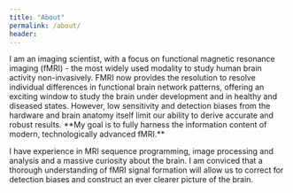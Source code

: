 ```yaml
---
title: "About"
permalink: /about/
header:
---	
```

<p>I am an imaging scientist, with a focus on functional magnetic resonance imaging (fMRI) - the most widely used modality to study human brain activity non-invasively. FMRI now provides the resolution to resolve individual differences in functional brain network patterns, offering an exciting window to study the brain under development and in healthy and diseased states. However, low sensitivity and detection biases from the hardware and brain anatomy itself limit our ability to derive accurate and robust results. **My goal is to fully harness the information content of modern, technologically advanced fMRI.**</p>
<p>I have experience in MRI sequence programming, image processing and analysis and a massive curiosity about the brain. I am conviced that a thorough understanding of fMRI signal formation will allow us to correct for detection biases and construct an ever clearer picture of the brain.</p>  
